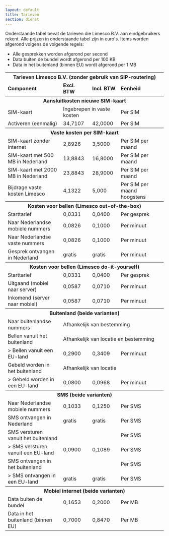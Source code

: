 ```yaml
---
layout: default
title: Tarieven
section: dienst
---
```

Onderstaande tabel bevat de tarieven die Limesco B.V. aan eindgebruikers rekent. Alle prijzen in onderstaande tabel zijn in euro's. Items worden afgerond volgens de volgende regels:
* Alle gesprekken worden afgerond per second
* Data buiten de bundel wordt afgerond per 100 KB
* Data in het buitenland (binnen EU) wordt afgerond per 1 MB

<table class="wikitable">
<tr>
<th colspan="5"> Tarieven Limesco B.V. (zonder gebruik van SIP-routering)
</th></tr>
<tr>
<td> <b>Component</b> </td>
<td> <b>Excl. BTW</b> </td>
<td> <b>Incl. BTW</b> </td>
<td> <b>Eenheid</b>
</td></tr>
<tr>
<th colspan="5"> Aansluitkosten nieuwe SIM-kaart
</th></tr>
<tr>
<td> SIM-kaart </td>
<td colspan="2"> Ingebrepen in vaste kosten </td>
<td> Per SIM
</td></tr>
<tr>
<td> Activeren (eenmalig) </td>
<td> 34,7107 </td>
<td> 42,0000 </td>
<td> Per SIM
</td></tr>
<tr>
<th colspan="5"> Vaste kosten per SIM-kaart
</th></tr>
<tr>
<td> SIM-kaart zonder internet </td>
<td> 2,8926 </td>
<td> 3,5000 </td>
<td> Per SIM per maand
</td></tr>
<tr>
<td> SIM-kaart met 500 MB in Nederland </td>
<td> 13,8843 </td>
<td> 16,8000 </td>
<td> Per SIM per maand
</td></tr>
<tr>
<td> SIM-kaart met 2000 MB in Nederland </td>
<td> 23,8843 </td>
<td> 28,9000 </td>
<td> Per SIM per maand
</td></tr>
<tr>
<td>Bijdrage vaste kosten Limesco</td>
<td> 4,1322 </td>
<td> 5,000 </td>
<td> Per SIM per maand hoogstens
</td></tr>
<tr>
<th colspan="5"> Kosten voor bellen (Limesco out-of-the-box)
</th></tr>
<tr>
<td> Starttarief </td>
<td> 0,0331 </td>
<td> 0,0400 </td>
<td> Per gesprek
</td></tr>
<tr>
<td> Naar Nederlandse mobiele nummers </td>
<td> 0,0826 </td>
<td> 0,1000 </td>
<td> Per minuut
</td></tr>
<tr>
<td> Naar Nederlandse vaste nummers </td>
<td> 0,0826 </td>
<td> 0,1000 </td>
<td> Per minuut
</td></tr>
<tr>
<td> Gesprek ontvangen in Nederland </td>
<td> gratis </td>
<td> gratis </td>
<td> Per minuut
</td></tr>
<tr>
<th colspan="5"> Kosten voor bellen (Limesco do-it-yourself)
</th></tr>
<tr>
<td> Starttarief </td>
<td> 0,0331 </td>
<td> 0,0400 </td>
<td> Per gesprek
</td></tr>
<tr>
<td> Uitgaand (mobiel naar server) </td>
<td> 0,0587 </td>
<td> 0,0710 </td>
<td> Per minuut
</td></tr>
<tr>
<td> Inkomend (server naar mobiel) </td>
<td> 0,0587 </td>
<td> 0,0710 </td>
<td> Per minuut
</td></tr>
<tr>
<th colspan="5"> Buitenland (beide varianten)
</th></tr>
<tr>
<td> Naar buitenlandse nummers </td>
<td colspan="3"> Afhankelijk van bestemming
</td></tr>
<tr>
<td> Bellen vanuit het buitenland </td>
<td colspan="3"> Afhankelijk van locatie en bestemming
</td></tr>
<tr>
<td> &gt; Bellen vanuit een EU-land </td>
<td> 0,2900 </td>
<td> 0,3409 </td>
<td> Per minuut
</td></tr>
<tr>
<td> Gebeld worden in het buitenland </td>
<td colspan="3"> Afhankelijk van locatie
</td></tr>
<tr>
<td> &gt; Gebeld worden in een EU-land </td>
<td> 0,0800 </td>
<td> 0,0968 </td>
<td> Per minuut
</td></tr>


<tr>
<th colspan="5"> SMS (beide varianten)
</th></tr>
<tr>
<td> Naar Nederlandse mobiele nummers </td>
<td> 0,1033 </td>
<td> 0,1250 </td>
<td> Per SMS
</td></tr>
<tr>
<td> SMS ontvangen in Nederland </td>
<td> gratis </td>
<td> gratis </td>
<td> Per SMS
</td></tr>
<tr>
<td> SMS versturen vanuit het buitenland </td>
<td> </td>
<td> </td>
<td> Per SMS
</td></tr>
<tr>
<td> &gt; SMS versturen vanuit een EU-land </td>
<td> 0,0900 </td>
<td> 0,1089 </td>
<td> Per SMS
</td></tr>
<tr>
<td> SMS ontvangen in het buitenland </td>
<td>  </td>
<td> </td>
<td> Per SMS
</td></tr>
<tr>
<td> &gt; SMS ontvangen in een EU-land </td>
<td> gratis </td>
<td> gratis </td>
<td> Per SMS
</td></tr>
<tr>
<th colspan="5"> Mobiel internet (beide varianten)
</th></tr>
<tr>
<td> Data buiten de bundel </td>
<td> 0,1653 </td>
<td> 0,2000 </td>
<td> Per MB
</td></tr>
<tr>
<td> Data in het buitenland (binnen EU) </td>
<td> 0,7000 </td>
<td> 0,8470 </td>
<td> Per MB
</td></tr>
</table>
